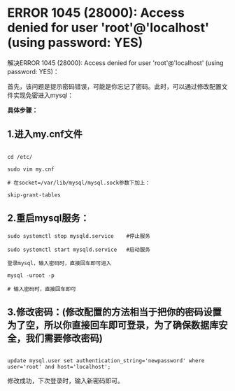 # ERROR 1045 (28000): Access denied for user 'root'@'localhost' (using password: YES)


解决ERROR 1045 (28000): Access denied for user 'root'@'localhost' (using password: YES)：

首先，该问题是提示密码错误，可能是你忘记了密码。此时，可以通过修改配置文件实现免密进入mysql：


**具体步骤：**

## 1.进入my.cnf文件

```shell

cd /etc/

sudo vim my.cnf

# 在socket=/var/lib/mysql/mysql.sock参数下加上：

skip-grant-tables
```

## 2.重启mysql服务：

```shell
sudo systemctl stop mysqld.service    #停止服务

sudo systemctl start mysqld.service   #启动服务

登录mysql，输入密码时，直接回车即可进入

mysql -uroot -p

# 输入密码时，直接回车即可
```

## 3.修改密码：(修改配置的方法相当于把你的密码设置为了空，所以你直接回车即可登录，为了确保数据库安全，我们需要修改密码)
```shell

update mysql.user set authentication_string='newpassword' where user='root' and host='localhost';

```

修改成功，下次登录时，输入新密码即可。

